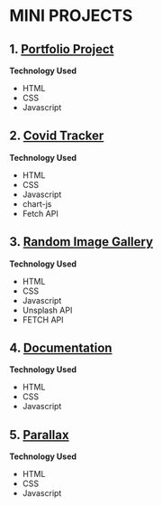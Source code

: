 # MINI PROJECTS

## 1. [Portfolio Project](./index.html)

**Technology Used**

- HTML
- CSS
- Javascript

## 2. [Covid Tracker](./views/covidtracker.html)

**Technology Used**

- HTML
- CSS
- Javascript
- chart-js
- Fetch API

## 3. [Random Image Gallery](./views/gallery.html)

**Technology Used**

- HTML
- CSS
- Javascript
- Unsplash API
- FETCH API

## 4. [Documentation](./views/docs.html)

**Technology Used**

- HTML
- CSS
- Javascript

## 5. [Parallax](./views/parralax.html)

**Technology Used**

- HTML
- CSS
- Javascript
